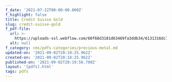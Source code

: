 ```yaml
---
f_date: '2021-07-22T00:00:00.000Z'
f_highlight: false
title: Credit Suisse Gold
slug: credit-suisse-gold
f_pdf-file:
  url: >-
    https://uploads-ssl.webflow.com/60f68d3181d63469fa3ddb34/6131316dc7549d2d4555acac_Credit%20Suisse%20gold%20july%2022.pdf
  alt: null
f_category: cms/pdfs-categories/precious-metal.md
updated-on: '2021-09-02T20:18:25.962Z'
created-on: '2021-09-02T20:18:25.962Z'
published-on: '2021-09-02T20:19:56.780Z'
layout: '[pdfs].html'
tags: pdfs
---
```



